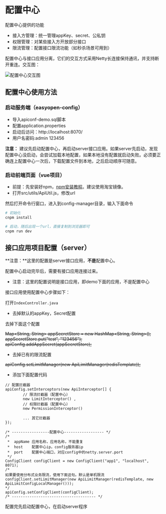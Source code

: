 # 配置中心

配置中心提供的功能

- 接入方管理：统一管理appKey、secret、公私钥
- 权限管理：对某些接入方开放部分接口
- 限流管理：配置接口限流功能（如秒杀场景可用到）

配置中心与接口应用分离，它们的交互方式采用Netty长连接保持通讯，并支持断开重连。交互图：

![配置中心交互图](https://images.gitee.com/uploads/images/2018/0728/094853_5bc4169d_332975.png "QQ截图20180728094824.png")

## 配置中心使用方法

### 启动服务端（easyopen-config）

- 导入apiconf-demo.sql脚本
- 配置application.properties
- 启动后访问：http://localhost:8070/
- 用户名密码:admin 123456

**注意：** 建议先启动配置中心，再启动server接口应用。如果server先启动，发现配置中心没启动，会尝试加载本地配置，如果本地没有配置就启动失败。必须要正确连上配置中心一次后，下载配置文件到本地，之后启动顺序可随意。
    
### 启动前端页面（vue项目）

- 前提：先安装好npm，[npm安装教程](https://blog.csdn.net/zhangwenwu2/article/details/52778521)。建议使用淘宝镜像。
- 打开src/utils/ApiUtil.js，修改url


然后打开命令行窗口，进入到config-manager目录，输入下面命令

```bash
# 初始化
cnpm install

# 启动，随后出现一个url，直接复制到浏览器即可
cnpm run dev
```

## 接口应用项目配置（server）

**注意：**这里的配置是server接口应用，**不是**配置中心。

配置中心启动完毕后，需要有接口应用连接过来。

- 注意：这里的配置说明是接口应用，即demo下面的应用，不是配置中心

接口应用使用配置中心步骤如下：

打开`IndexController.java`

- 去掉默认的appKey，Secret配置

去掉下面这个配置

~~Map<String, String> appSecretStore = new HashMap<String, String>();~~
~~appSecretStore.put("test", "123456");~~
~~apiConfig.addAppSecret(appSecretStore);~~

- 去掉已有的限流配置

~~apiConfig.setLimitManager(new ApiLimitManager(redisTemplate));~~

- 添加下面配置代码

```
// 配置拦截器
apiConfig.setInterceptors(new ApiInterceptor[] {
        // 限流拦截器（配置中心）
        new LimitInterceptor() ,
        // 权限拦截器（配置中心）
        new PermissionInterceptor()
        
        ... 其它拦截器
});

/* -----------------配置中心------------------ */
/*
 *  appName 应用名称，应用名称，不能重复
 *  host    配置中心ip，config服务器ip
 *  port    配置中心端口，对应config中的netty.server.port
 */
ConfigClient configClient = new ConfigClient("app1", "localhost", 8071);
/*
如果要使用分布式业务限流，使用下面这句。默认是单机限流
configClient.setLimitManager(new ApiLimitManager(redisTemplate, new ApiLimitConfigLocalManager()));
*/
apiConfig.setConfigClient(configClient);
/* -------------------------------------- */
```

配置完先启动配置中心，在启动server程序